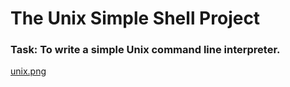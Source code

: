 # The Unix Simple Shell Project
### Task: To write a simple Unix command line interpreter.
[unix.png](https://postimg.cc/RWG5MrvD)

